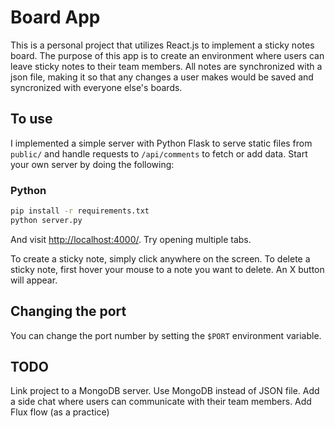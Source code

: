 # Board App

This is a personal project that utilizes React.js to implement a sticky notes board. The purpose of this app is to create an environment where users can leave sticky notes to their team members. All notes are synchronized with a json file, making it so that any changes a user makes would be saved and syncronized with everyone else's boards. 

## To use

I implemented a simple server with Python Flask to serve static files from `public/` and handle requests to `/api/comments` to fetch or add data. 
Start your own server by doing the following:

### Python

```sh
pip install -r requirements.txt
python server.py
```


And visit <http://localhost:4000/>. Try opening multiple tabs.

To create a sticky note, simply click anywhere on the screen.
To delete a sticky note, first hover your mouse to a note you want to delete. An X button will appear. 

## Changing the port

You can change the port number by setting the `$PORT` environment variable.

## TODO

Link project to a MongoDB server. Use MongoDB instead of JSON file.
Add a side chat where users can communicate with their team members.
Add Flux flow (as a practice)

